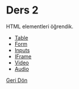 <h1>Ders 2</h1>
<p>HTML elementleri öğrendik.</p>
<ul>
    <li><a href="https://www.w3schools.com/html/html_tables.asp" target="_blank">Table</a>  </li>
    <li><a href="https://www.w3schools.com/html/html_forms.asp" target="_blank">Form</a></li>
    <li><a href="https://www.w3schools.com/html/html_form_input_types.asp" target="_blank"> Inputs </a></li>
    <li><a href="https://www.w3schools.com/tags/tag_iframe.ASP" target="_blank"> IFrame</a> </li>
    <li><a href="https://www.w3schools.com/html/html5_video.asp" target="_blank"> Video</a></li>
    <li><a href="https://www.w3schools.com/html/html5_audio.asp" target="_blank"> Audio</a></li>
</ul>
<a href="https://github.com/waroi/TurkcellFrontend2023/tree/main/Ogrenciler/ogulcanmunogullari">Geri Dön</a>
